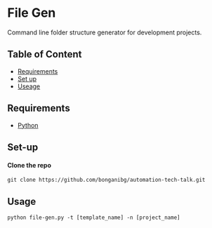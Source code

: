# File Gen 
Command line folder structure generator for development projects.

## Table of Content
- [Requirements](#requirements)
- [Set up](#set-up)
- [Useage]()

## Requirements
- [Python](https://www.python.org/)

## Set-up

#### Clone the repo
``` shell
git clone https://github.com/bonganibg/automation-tech-talk.git
```


## Usage

``` shell
python file-gen.py -t [template_name] -n [project_name]
```



